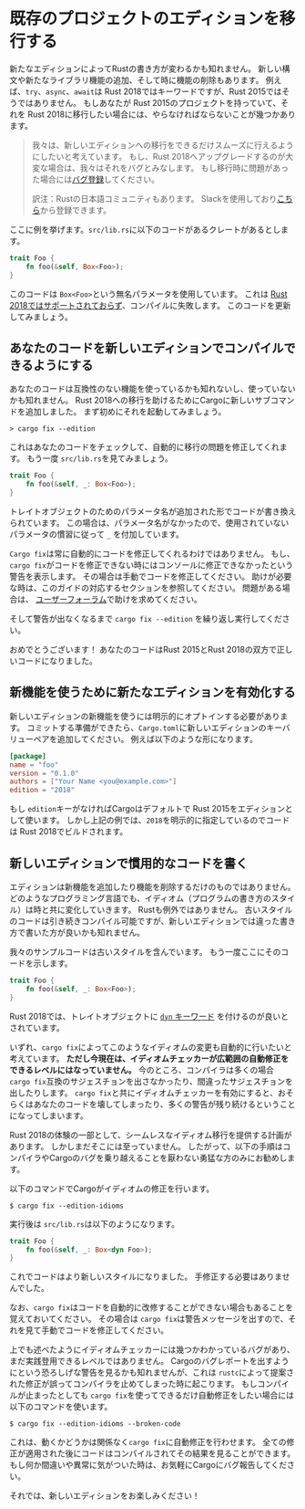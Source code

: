 <!--
# Transitioning an existing project to a new edition
-->
# 既存のプロジェクトのエディションを移行する

<!--
New editions might change the way you write Rust – they add new syntax,
language, and library features, and also remove features. For example, `try`,
`async`, and `await` are keywords in Rust 2018, but not Rust 2015. If you
have a project that's using Rust 2015, and you'd like to use Rust 2018 for it
instead, there's a few steps that you need to take.
-->

新たなエディションによってRustの書き方が変わるかも知れません。
新しい構文や新たなライブラリ機能の追加、そして時に機能の削除もあります。
例えば、`try`、`async`、`await`は Rust 2018ではキーワードですが、Rust 2015ではそうではありません。
もしあなたが Rust 2015のプロジェクトを持っていて、それを Rust 2018に移行したい場合には、やらなければならないことが幾つかあります。

<!--
> It's our intention that the migration to new editions is as smooth an
> experience as possible. If it's difficult for you to upgrade to Rust 2018,
> we consider that a bug. If you run into problems with this process, please
> [file a bug](https://github.com/rust-lang/rust/issues/new). Thank you!
-->

> 我々は、新しいエディションへの移行をできるだけスムーズに行えるようにしたいと考えています。
> もし、Rust 2018へアップグレードするのが大変な場合は、我々はそれをバグとみなします。
> もし移行時に問題があった場合には[バグ登録](https://github.com/rust-lang/rust/issues/new)してください。
>
> 訳注：Rustの日本語コミュニティもあります。
> Slackを使用しており[こちら](https://rust-jp.herokuapp.com/)から登録できます。

<!--
Here's an example. Imagine we have a crate that has this code in
`src/lib.rs`:
-->

ここに例を挙げます。`src/lib.rs`に以下のコードがあるクレートがあるとします。

```rust
trait Foo {
    fn foo(&self, Box<Foo>);
}
```

<!--
This code uses an anonymous parameter, that `Box<Foo>`. This is [not
supported in Rust 2018](../rust-2018/trait-system/no-anon-params.md), and
so this would fail to compile. Let's get this code up to date!
-->

このコードは `Box<Foo>`という無名パラメータを使用しています。
これは [Rust 2018ではサポートされておらず](../rust-2018/trait-system/no-anon-params.md)、コンパイルに失敗します。
このコードを更新してみましょう。

<!--
## Updating your code to be compatible with the new edition
-->

## あなたのコードを新しいエディションでコンパイルできるようにする

<!--
Your code may or may not use features that are incompatible with the new
edition. In order to help transition to Rust 2018, we've included a new
subcommand with Cargo. To start, let's run it:
-->

あなたのコードは互換性のない機能を使っているかも知れないし、使っていないかも知れません。
Rust 2018への移行を助けるためにCargoに新しいサブコマンドを追加しました。
まず初めにそれを起動してみましょう。

```console
> cargo fix --edition
```

<!--
This will check your code, and automatically fix any issues that it can.
Let's look at `src/lib.rs` again:
-->

これはあなたのコードをチェックして、自動的に移行の問題を修正してくれます。
もう一度 `src/lib.rs`を見てみましょう。

```rust
trait Foo {
    fn foo(&self, _: Box<Foo>);
}
```

<!--
It's re-written our code to introduce a parameter name for that trait object.
In this case, since it had no name, `cargo fix` will replace it with `_`,
which is conventional for unused variables.
-->

トレイトオブジェクトのためのパラメータ名が追加された形でコードが書き換えられています。
この場合は、パラメータ名がなかったので、使用されていないパラメータの慣習に従って `_` を付加しています。

<!--
`cargo fix` can't always fix your code automatically.
If `cargo fix` can't fix something, it will print the warning that it cannot fix
to the console. If you see one of these warnings, you'll have to update your code
manually. See the corresponding section of this guide for help, and if you have
problems, please seek help at the [user's forums](https://users.rust-lang.org/).
-->

`Cargo fix`は常に自動的にコードを修正してくれるわけではありません。
もし、`cargo fix`がコードを修正できない時にはコンソールに修正できなかったという警告を表示します。
その場合は手動でコードを修正してください。
助けが必要な時は、このガイドの対応するセクションを参照してください。
問題がある場合は、 [ユーザーフォーラム](https://users.rust-lang.org/)で助けを求めてください。

<!--
Keep running `cargo fix --edition` until you have no more warnings.
-->

そして警告が出なくなるまで `cargo fix --edition` を繰り返し実行してください。

<!--
Congrats! Your code is now valid in both Rust 2015 and Rust 2018!
-->

おめでとうございます！ あなたのコードはRust 2015とRust 2018の双方で正しいコードになりました。

<!--
## Enabling the new edition to use new features
-->

## 新機能を使うために新たなエディションを有効化する

<!--
In order to use some new features, you must explicitly opt in to the new
edition. Once you're ready to commit, change your `Cargo.toml` to add the new
`edition` key/value pair. For example:
-->

新しいエディションの新機能を使うには明示的にオプトインする必要があります。
コミットする準備ができたら、`Cargo.toml`に新しいエディションのキーバリューペアを追加してください。
例えば以下のような形になります。


```toml
[package]
name = "foo"
version = "0.1.0"
authors = ["Your Name <you@example.com>"]
edition = "2018"
```

<!--
If there's no `edition` key, Cargo will default to Rust 2015. But in this case,
we've chosen `2018`, and so our code is compiling with Rust 2018!
-->

もし `edition`キーがなければCargoはデフォルトで Rust 2015をエディションとして使います。
しかし上記の例では、`2018`を明示的に指定しているのでコードは Rust 2018でビルドされます。

<!--
## Writing idiomatic code in a new edition
-->

## 新しいエディションで慣用的なコードを書く

<!--
Editions are not only about new features and removing old ones. In any programming
language, idioms change over time, and Rust is no exception. While old code
will continue to compile, it might be written with different idioms today.
-->

エディションは新機能を追加したり機能を削除するだけのものではありません。
どのようなプログラミング言語でも、イディオム（プログラムの書き方のスタイル）は時と共に変化していきます。
Rustも例外ではありません。
古いスタイルのコードは引き続きコンパイル可能ですが、新しいエディションでは違った書き方で書いた方が良いかも知れません。

<!--
Our sample code contains an outdated idiom. Here it is again:
-->

我々のサンプルコードは古いスタイルを含んでいます。
もう一度ここにそのコードを示します。

```rust
trait Foo {
    fn foo(&self, _: Box<Foo>);
}
```

<!--
In Rust 2018, it's considered idiomatic to use the [`dyn`
keyword](../rust-2018/trait-system/dyn-trait-for-trait-objects.md) for
trait objects.
-->

Rust 2018では、トレイトオブジェクトに [`dyn` キーワード](../rust-2018/trait-system/dyn-trait-for-trait-objects.md) を付けるのが良いとされています。

<!--
Eventually, we want `cargo fix` to fix all these idioms automatically in the same
manner we did for upgrading to the 2018 edition. **Currently,
though, the *"idiom lints"* are not ready for widespread automatic fixing.** The
compiler isn't making `cargo fix`-compatible suggestions in many cases right
now, and it is making incorrect suggestions in others. Enabling the idiom lints,
even with `cargo fix`, is likely to leave your crate either broken or with many
warnings still remaining.
-->

いずれ、`cargo fix`によってこのようなイディオムの変更も自動的に行いたいと考えています。
**ただし今現在は、イディオムチェッカーが広範囲の自動修正をできるレベルにはなっていません。**
今のところ、コンパイラは多くの場合 `cargo fix`互換のサジェスチョンを出さなかったり、間違ったサジェスチョンを出したりします。
 `cargo fix`と共にイディオムチェッカーを有効にすると、おそらくはあなたのコードを壊してしまったり、多くの警告が残り続けるということになってしまいます。

<!--
We have plans to make these idiom migrations a seamless part of the Rust 2018
experience, but we're not there yet. As a result the following instructions are
recommended only for the intrepid who are willing to work through a few
compiler/Cargo bugs!
-->

Rust 2018の体験の一部として、シームレスなイディオム移行を提供する計画があります。
しかしまだそこには至っていません。
したがって、以下の手順はコンパイラやCargoのバグを乗り越えることを厭わない勇猛な方のみにお勧めします。


<!--
With that out of the way, we can instruct Cargo to fix our code snippet with:
-->

以下のコマンドでCargoがイディオムの修正を行います。

```console
$ cargo fix --edition-idioms
```

<!--
Afterwards, `src/lib.rs` looks like this:
-->

実行後は `src/lib.rs`は以下のようになります。


```rust
trait Foo {
    fn foo(&self, _: Box<dyn Foo>);
}
```

<!--
We're now more idiomatic, and we didn't have to fix our code manually!
-->

これでコードはより新しいスタイルになりました。
手修正する必要はありませんでした。

<!--
Note that `cargo fix` may still not be able to automatically update our code.
If `cargo fix` can't fix something, it will print a warning to the console, and
you'll have to fix it manually.
-->

なお、`cargo fix`はコードを自動的に改修することができない場合もあることを覚えておいてください。
その場合は `cargo fix`は警告メッセージを出すので、それを見て手動でコードを修正してください。

<!--
As mentioned before, there are known bugs around the idiom lints which
means they're not all ready for prime time yet. You may get a scary-looking
warning to report a bug to Cargo, which happens whenever a fix proposed by
`rustc` actually caused code to stop compiling by accident. If you'd like `cargo
fix` to make as much progress as possible, even if it causes code to stop
compiling, you can execute:
-->

上でも述べたようにイディオムチェッカーには幾つかわかっているバグがあり、まだ実践登用できるレベルではありません。
Cargoのバグレポートを出すようにという恐ろしげな警告を見るかも知れませんが、これは `rustc`によって提案された修正が誤ってコンパイラを止めてしまった時に起こります。
もしコンパイルが止まったとしても `cargo fix`を使ってできるだけ自動修正をしたい場合には以下のコマンドを使います。

```console
$ cargo fix --edition-idioms --broken-code
```

<!--
This will instruct `cargo fix` to apply automatic suggestions regardless of
whether they work or not. Like usual, you'll see the compilation result after
all fixes are applied. If you notice anything wrong or unusual, please feel free
to report an issue to Cargo and we'll help prioritize and fix it.
-->

これは、動くかどうかは関係なく`cargo fix`に自動修正を行わせます。
全ての修正が適用された後にコードはコンパイルされてその結果を見ることができます。
もし何か間違いや異常に気がついた時は、お気軽にCargoにバグ報告してください。

<!--
Enjoy the new edition!
-->

それでは、新しいエディションをお楽しみください！

